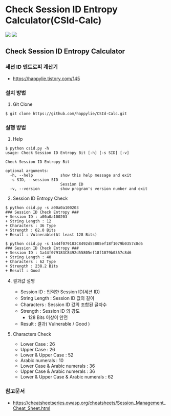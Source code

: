 # Check Session ID Entropy Calculator(CSId-Calc)
<div>
<img src="https://hits.seeyoufarm.com/api/count/incr/badge.svg?url=https%3A%2F%2Fgithub.com%2Fhappylie%2FCSId-Calc&count_bg=%2379C83D&title_bg=%23555555&icon=github.svg&icon_color=%23E7E7E7&title=view&edge_flat=false"/>
<img src="https://img.shields.io/badge/Python->=3.5-blue?logo=python&logoColor=white" />
</div>

## Check Session ID Entropy Calculator
### 세션 ID 엔트로피 계산기
- https://happylie.tistory.com/145

### 설치 방법
1. Git Clone
```
$ git clone https://github.com/happylie/CSId-Calc.git
```

### 실행 방법
1. Help
```
$ python csid.py -h       
usage: Check Session ID Entropy Bit [-h] [-s SID] [-v]

Check Session ID Entropy Bit

optional arguments:
  -h, --help            show this help message and exit
  -s SID, --session SID
                        Session ID
  -v, --version         show program's version number and exit
```
2. Session ID Entropy Check
```
$ python csid.py -s a00a0a100203
### Session ID Check Entropy ###
+ Session ID : a00a0a100203
+ String Length : 12
+ Characters : 36 Type
+ Strength : 62.0 Bits
+ Result : Vulnerable(At least 128 Bits)

$ python csid.py -s 1a44f079183C8492d55805ef18f1079b0357c8d6                                                                
### Session ID Check Entropy ###
+ Session ID : 1a44f079183C8492d55805ef18f1079b0357c8d6
+ String Length : 40
+ Characters : 62 Type
+ Strength : 238.2 Bits
+ Result : Good
```
4. 결과값 설명
   - Session ID : 입력한 Session ID(세션 ID)
   - String Length :  Session ID 값의 길이
   - Characters : Session ID 값의 조합된 글자수
   - Strength : Session ID 의 강도
       - 128 Bits 이상이 안전
   - Result : 결과( Vulnerable / Good )


4. Characters Check
   - Lower Case : 26
   - Upper Case : 26
   - Lower & Upper Case : 52
   - Arabic numerals : 10
   - Lower Case & Arabic numerals : 36
   - Upper Case & Arabic numerals : 36
   - Lower & Upper Case & Arabic numerals : 62


### 참고문서
- https://cheatsheetseries.owasp.org/cheatsheets/Session_Management_Cheat_Sheet.html
